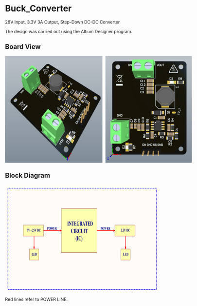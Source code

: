 # Buck_Converter
 28V Input, 3.3V 3A Output, Step-Down DC-DC Converter

 The design was carried out using the Altium Designer program.

## Board View

<div style="display: flex; align-items: center;">
  <img style="margin-right: 10px;" width="320" height="350" src="https://github.com/kurtasli/Buck_Converter/blob/main/Buck_Converter/Images/buck1.png?raw=true">
  <img width="500" height="350" src="https://github.com/kurtasli/Buck_Converter/blob/main/Buck_Converter/Images/buck2.png?raw=true">
</div>


## Block Diagram

<p align="left">
  <img width="600" height="350" src="https://github.com/kurtasli/Buck_Converter/blob/main/Buck_Converter/Images/buckblock.png?raw=true">
</p>

Red lines refer to POWER LINE.
